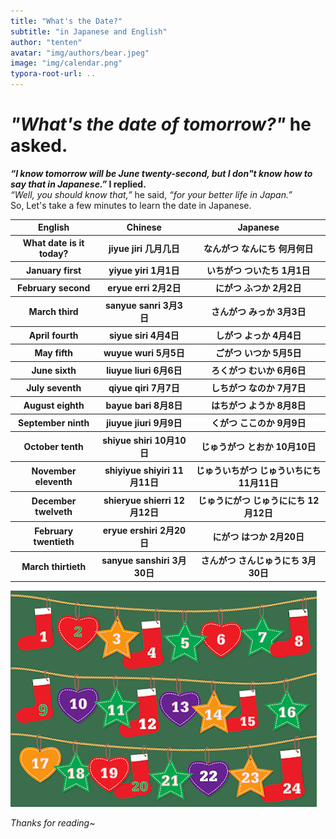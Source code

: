 ```yaml
---
title: "What's the Date?"
subtitle: "in Japanese and English"
author: "tenten"
avatar: "img/authors/bear.jpeg"
image: "img/calendar.png"
typora-root-url: ..
---
```




<div class="content">

# _"What's the date of tomorrow?"_ he asked.

**_“I know tomorrow will be June twenty-second, but I don"t know how to say that in Japanese.”_ I replied.**  
_“Well, you should know that,”_ he said, _“for your better life in Japan.”_  
So, Let's take a few minutes to learn the date in Japanese.  

<table>

<tbody>

<tr id="title">

<th>English</th>

<th>Chinese</th>

<th>Japanese</th>

</tr>

<tr>

<th>What date is it today?</th>

<th>jiyue jiri  
几月几日</th>

<th>なんがつ なんにち  
何月何日</th>

</tr>

<tr>

<th>January first</th>

<th>yiyue yiri  
1月1日</th>

<th>いちがつ ついたち  
1月1日</th>

</tr>

<tr>

<th>February second</th>

<th>eryue erri  
2月2日</th>

<th>にがつ ふつか  
2月2日</th>

</tr>

<tr>

<th>March third</th>

<th>sanyue sanri  
3月3日</th>

<th>さんがつ みっか  
3月3日</th>

</tr>

<tr>

<th>April fourth</th>

<th>siyue siri  
4月4日</th>

<th>しがつ よっか  
4月4日</th>

</tr>

<tr>

<th>May fifth</th>

<th>wuyue wuri  
5月5日</th>

<th>ごがつ いつか  
5月5日</th>

</tr>

<tr>

<th>June sixth</th>

<th>liuyue liuri  
6月6日</th>

<th>ろくがつ むいか  
6月6日</th>

</tr>

<tr>

<th>July seventh</th>

<th>qiyue qiri  
7月7日</th>

<th>しちがつ なのか  
7月7日</th>

</tr>

<tr>

<th>August eighth</th>

<th>bayue bari  
8月8日</th>

<th>はちがつ ようか  
8月8日</th>

</tr>

<tr>

<th>September ninth</th>

<th>jiuyue jiuri  
9月9日</th>

<th>くがつ ここのか  
9月9日</th>

</tr>

<tr>

<th>October tenth</th>

<th>shiyue shiri  
10月10日</th>

<th>じゅうがつ とおか  
10月10日</th>

</tr>

<tr>

<th>November eleventh</th>

<th>shiyiyue shiyiri  
11月11日</th>

<th>じゅういちがつ じゅういちにち  
11月11日</th>

</tr>

<tr>

<th>December twelveth</th>

<th>shieryue shierri  
12月12日</th>

<th>じゅうにがつ じゅうににち  
12月12日</th>

</tr>

<tr>

<th>February twentieth</th>

<th>eryue ershiri  
2月20日</th>

<th>にがつ はつか  
2月20日</th>

</tr>

<tr>

<th>March thirtieth</th>

<th>sanyue sanshiri  
3月30日</th>

<th>さんがつ さんじゅうにち  
3月30日</th>

</tr>

</tbody>

</table>

![date](/img/calendar.png)

_Thanks for reading~_  
</div>


